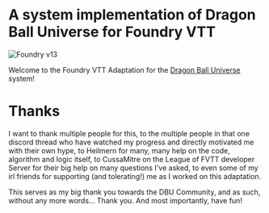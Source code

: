 # A system implementation of Dragon Ball Universe for Foundry VTT

![Foundry v13](https://img.shields.io/badge/foundry-v13-green)

Welcome to the Foundry VTT Adaptation for the [Dragon Ball Universe](https://dbu-rpg.com/) system!

# Thanks
I want to thank multiple people for this, to the multiple people in that one discord thread who have watched my progress and directly motivated me with their own hype, to Heilmern for many, many help on the code, algorithm and logic itself, to CussaMitre on the League of FVTT developer Server for their big help on many questions I've asked, to even some of my irl friends for supporting (and tolerating!) me as I worked on this adaptation.

This serves as my big thank you towards the DBU Community, and as such, without any more words... Thank you. And most importantly, have fun!